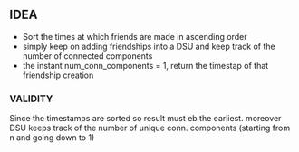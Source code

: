 ## **IDEA**
* Sort the times at which friends are made in ascending order
* simply keep on adding friendships into a DSU and keep track of the number of connected components
* the instant num_conn_components = 1, return the timestap of that friendship creation
​
### **VALIDITY**
Since the timestamps are sorted so result must eb the earliest. moreover DSU keeps track of the number of unique conn. components (starting from n and going down to 1)
